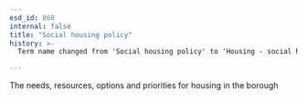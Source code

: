 ```yaml
---
esd_id: 868
internal: false
title: "Social housing policy"
history: >-
  Term name changed from 'Social housing policy' to 'Housing - social housing policy' in version 3.00. Name changed to 'Social housing policy' in version 4.00.

---
```


The needs, resources, options and priorities for housing in the borough

